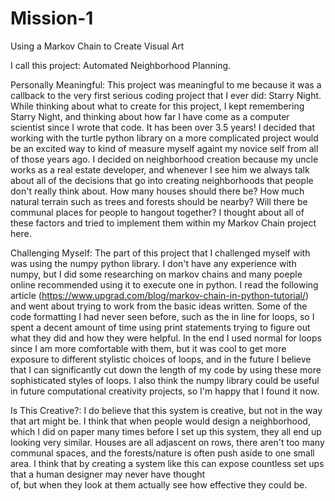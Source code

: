 # Mission-1
Using a Markov Chain to Create Visual Art

I call this project: Automated Neighborhood Planning.

Personally Meaningful:
This project was meaningful to me because it was a callback to the very first serious coding project
that I ever did: Starry Night.  While thinking about what to create for this project, I kept remembering
Starry Night, and thinking about how far I have come as a computer scientist since I wrote that code. It has
been over 3.5 years!  I decided that working with the turtle python library on a more complicated project would
be an excited way to kind of measure myself againt my novice self from all of those years ago.  I decided on
neighborhood creation because my uncle works as a real estate developer, and whenever I see him we always talk 
about all of the decisions that go into creating neighborhoods that people don't really think about.  How many 
houses should there be?  How much natural terrain such as trees and forests should be nearby?  Will there be 
communal places for people to hangout together?  I thought about all of these factors and tried to implement
them within my Markov Chain project here.

Challenging Myself:
The part of this project that I challenged myself with was using the numpy python library.  I don't have any
experience with numpy, but I did some researching on markov chains and many poeple online recommended using it
to execute one in python.  I read the following article (https://www.upgrad.com/blog/markov-chain-in-python-tutorial/)
and went about trying to work from the basic ideas written.  Some of the code formatting I had never seen before, such
as the in line for loops, so I spent a decent amount of time using print statements trying to figure out what they did and
how they were helpful.  In the end I used normal for loops since I am more comfortable with them, but it was cool to get 
more exposure to different stylistic choices of loops, and in the future I believe that I can significantly cut down 
the length of my code by using these more sophisticated styles of loops.  I also think the numpy library could be useful in
future computational creativity projects, so I'm happy that I found it now.

Is This Creative?:
I do believe that this system is creative, but not in the way that art might be.  I think that when people would design
a neighborhood, which I did on paper many times before I set up this system, they all end up looking very similar.  Houses
are all adjascent on rows, there aren't too many communal spaces, and the forests/nature is often push aside to one small
area.  I think that by creating a system like this can expose countless set ups that a human designer may never have thought\
of, but when they look at them actually see how effective they could be.